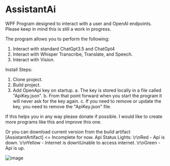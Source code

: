 # AssistantAi
WPF Program designed to interact with a user and OpenAI endpoints.  Please keep in mind this is still a work in progress.

The program allows you to perform the following:
1. Interact with standard ChatGpt3.5 and ChatGpt4
2. Interact with Whisper Transcribe, Translate, and Speech.
3. Interact with Vision.

Install Steps:
1. Clone project.
2. Build project.
3. Add OpenApi key on startup.
  a. The key is stored locally in a file called "ApiKey.json".
  b. From that point forward when you start the program it will never ask for the key again.
  c. If you need to remove or update the key, you need to remove the "ApiKey.json" file.

If this helps you in any way please donate if possible.  I would like to create more programs like this and improve this one.

Or you can download current version from the build artifact [AssistantArtifact] <= Incomplete for now.
Api Status Lights:
\r\nRed - Api is down.
\r\nYellow - Internet is down\Unable to access internet.
\r\nGreen - Api is up.

![image](https://github.com/bsoverns/AssistantAi/assets/12473875/f1f20804-c696-4dbc-8362-bdc0354273cc)

